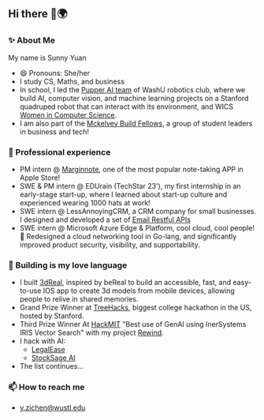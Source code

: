 ## Hi there 👋🌍

### ✨ About Me

My name is Sunny Yuan
- 😄 Pronouns: She/her
- I study CS, Maths, and business
- In school, I led the [Pupper AI team](https://washurobotics.com/Projects/pupper) of WashU robotics club, where we build AI, computer vision, and machine learning projects on a Stanford quadruped robot that can interact with its environment, and WICS [Women in Computer Science](https://www.wics.wustl.edu/).
- I am also part of the [Mckelvey Build Fellows](https://www.mckelveyfellowship.com/), a group of student leaders in business and tech!


### 🔭 Professional experience
- PM intern @ [Marginnote](https://www.marginnote.com/), one of the most popular note-taking APP in Apple Store!
- SWE & PM intern @ EDUrain (TechStar 23'), my first internship in an early-stage start-up, where I learned about start-up culture and experienced wearing 1000 hats at work!
- SWE intern @ LessAnnoyingCRM, a CRM company for small businesses. I designed and developed a set of [Email Restful APIs](https://account.lessannoyingcrm.com/api_docs/v2/Core_Functions/Emails)
- SWE intern @ Microsoft Azure Edge & Platform, cool cloud, cool people!💬 Redesigned a cloud networking tool in Go-lang, and significantly improved product security, visibility, and supportability.


### 🌱 Building is my love language
- I built [3dReal](https://devpost.com/software/3dreal), inspired by beReal to build an accessible, fast, and easy-to-use IOS app to create 3d models from mobile devices, allowing people to relive in shared memories.
- Grand Prize Winner at [TreeHacks](https://www.treehacks.com/), biggest college hackathon in the US, hosted by Stanford.
- Third Prize Winner At [HackMIT](https://hackmit.org/) "Best use of GenAI using InerSystems IRIS Vector Search" with my project [Rewind](https://ballot.hackmit.org/project/dicbb-jczbc-nylxm-mcqsf).
- I hack with AI:
  - [LegalEase](https://hackbox.microsoft.com/hackathons/InternHacks2024/project/61784)
  - [StockSage AI](https://devpost.com/software/fintech-crypto)
- The list continues...


### 📫 How to reach me
 - [y.zichen@wustl.edu](mailto:y.zichen@wustl.edu)
<!--
**ZichenYuan/ZichenYuan** is a ✨ _special_ ✨ repository because its `README.md` (this file) appears on your GitHub profile.

Here are some ideas to get you started:

- 🔭 I’m currently working on ...
- 🌱 I’m currently learning ...
- 👯 I’m looking to collaborate on ...
- 🤔 I’m looking for help with ...
- 💬 Ask me about ...
- 📫 How to reach me: ...
- 😄 Pronouns: ...
- ⚡ Fun fact: ...
-->
